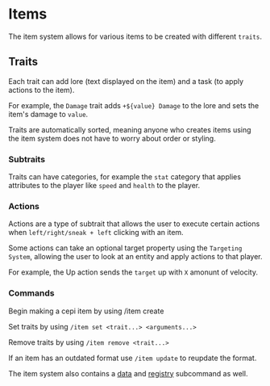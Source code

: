 # Items

The item system allows for various items to be created with different `traits`.

## Traits 
Each trait can add lore (text displayed on the item) and a task (to apply actions to the item).

For example, the `Damage` trait adds `+${value} Damage` to the lore and sets the item's damage to `value`.

Traits are automatically sorted, meaning anyone who creates items using the item system does not have to worry about order or styling.

### Subtraits

Traits can have categories, for example the `stat` category that applies attributes to the player like `speed` and `health` to the player.

### Actions

Actions are a type of subtrait that allows the user to execute certain actions when `left/right/sneak + left` clicking with an item.

Some actions can take an optional target property using the `Targeting System`, allowing the user to look at an entity and apply actions to that player.

For example, the Up action sends the `target` up with `X` amonunt of velocity.

### Commands

Begin making a cepi item by using /item create

Set traits by using `/item set <trait...> <arguments...>`

Remove traits by using `/item remove <trait...>`

If an item has an outdated format use `/item update` to reupdate the format.

The item system also contains a [data](data) and [registry](registry) subcommand as well.